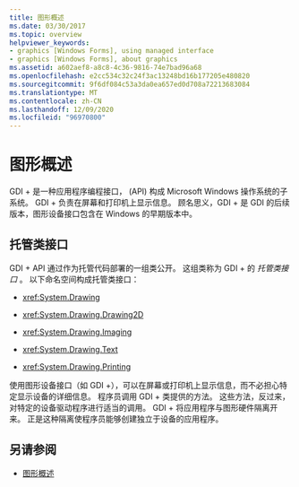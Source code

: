 ```yaml
---
title: 图形概述
ms.date: 03/30/2017
ms.topic: overview
helpviewer_keywords:
- graphics [Windows Forms], using managed interface
- graphics [Windows Forms], about graphics
ms.assetid: a602aef8-a8c8-4c36-9816-74e7bad96a68
ms.openlocfilehash: e2cc534c32c24f3ac13248bd16b177205e480820
ms.sourcegitcommit: 9f6df084c53a3da0ea657ed0d708a72213683084
ms.translationtype: MT
ms.contentlocale: zh-CN
ms.lasthandoff: 12/09/2020
ms.locfileid: "96970800"
---
```

# <a name="overview-of-graphics"></a>图形概述
GDI + 是一种应用程序编程接口， (API) 构成 Microsoft Windows 操作系统的子系统。 GDI + 负责在屏幕和打印机上显示信息。 顾名思义，GDI + 是 GDI 的后续版本，图形设备接口包含在 Windows 的早期版本中。  
  
## <a name="managed-class-interface"></a>托管类接口  
 GDI + API 通过作为托管代码部署的一组类公开。 这组类称为 GDI + 的 *托管类接口* 。 以下命名空间构成托管类接口：  
  
- <xref:System.Drawing>  
  
- <xref:System.Drawing.Drawing2D>  
  
- <xref:System.Drawing.Imaging>  
  
- <xref:System.Drawing.Text>  
  
- <xref:System.Drawing.Printing>  
  
 使用图形设备接口（如 GDI +），可以在屏幕或打印机上显示信息，而不必担心特定显示设备的详细信息。 程序员调用 GDI + 类提供的方法。 这些方法，反过来，对特定的设备驱动程序进行适当的调用。 GDI + 将应用程序与图形硬件隔离开来。 正是这种隔离使程序员能够创建独立于设备的应用程序。  
  
## <a name="see-also"></a>另请参阅

- [图形概述](graphics-overview-windows-forms.md)
